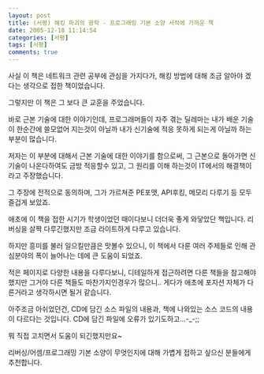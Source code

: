 ```yaml
---
layout: post
title: (서평) 해킹 파괴의 광학 - 프로그래밍 기본 소양 서적에 가까운 책
date: 2005-12-18 11:14:54
categories: [서평]
tags: [서평]
comments: true
---
```


사실 이 책은 네트워크 관련 공부에 관심을 가지다가, 해킹 방법에 대해 조금 알아야 겠다는 생각으로 접한 책이었습니다. 

그렇지만 이 책은 그 보다 큰 교훈을 주었습니다. 

바로 근본 기술에 대한 이야기인데, 프로그래머들이 자주 겪는 딜레마는 내가 배운 기술이 한순간에 쓸모없어 지는것이 아닐까 내가 신기술에 적응 못하게 되는게 아닐까 하는 부분이 많습니다.

저자는 이 부분에 대해서 근본 기술에 대한 이야기를 함으로써, 그 근본으로 돌아가면 신 기술이 나온다하여도 금방 적응할수 있고, 그 원리를 이해 하는것이 IT에서의 해결책이라고 주장했습니다. 

그 주장에 전적으로 동의하며, 그가 가르쳐준 PE포맷, API후킹, 메모리 다루기 등 모두 즐겁게 보았죠. 

애초에 이 책을 접한 시기가 학생이었던 때이다보니 더더욱 좋게 와닿았단 책입니다. 리버싱을 살짝 다루긴했지만 조금 라이트하게 다루고 있습니다.

하지만 흥미를 불러 일으킬만큼은 맛볼수 있으니, 이 책에서 다룬 여러 주제들로 인해 관심분야의 폭이 늘어나는 데에 큰 도움이 되었죠.

적은 페이지로 다양한 내용을 다루다보니, 디테일하게 접근하려면 다른 책들을 참고해야했지만 그거야 다른 책들도 마찬가지인경우가 많으니.. 게다가 애초에 포지션 자체가 다른거라고 생각하시면 될거 같습니다.

아주조금 아쉬었던건, CD에 담긴 소스 파일의 내용과, 책에 나와있는 소스 코드의 내용이 다르다는 것입니다. CD에 담긴 파일에 오류가 있기도하고...-_-;; 

뭐 직접 고치면서 도움이 되긴했지만요~ 

리버싱/어셈/프로그래밍 기본 소양이 무엇인지에 대해 가볍게 접하고 싶으신 분들에게 추천합니다.